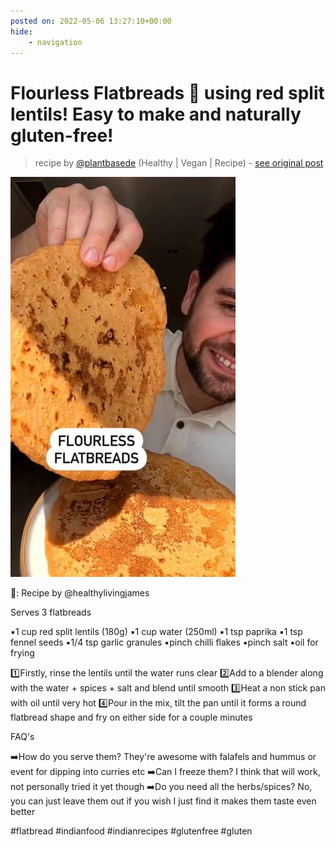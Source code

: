 ```yaml
---
posted on: 2022-05-06 13:27:10+00:00
hide:
    - navigation
---
```


# Flourless Flatbreads 🥳 using red split lentils! Easy to make and naturally gluten-free! 

> recipe by [@plantbasede](https://www.instagram.com/plantbasede/) 
(Healthy | Vegan | Recipe) - [see original post](https://instagram.com/p/CdN91BpKKlR)

![](../img/plantbasede_06-05-2022_1305.png)


📸: Recipe by @healthylivingjames

Serves 3 flatbreads

▪️1 cup red split lentils (180g)
▪️1 cup water (250ml)
▪️1 tsp paprika
▪️1 tsp fennel seeds
▪️1/4 tsp garlic granules
▪️pinch chilli flakes
▪️pinch salt
▪️oil for frying

1️⃣Firstly, rinse the lentils until the water runs clear
2️⃣Add to a blender along with the water + spices + salt and blend until smooth 
3️⃣Heat a non stick pan with oil until very hot
4️⃣Pour in the mix, tilt the pan until it forms a round flatbread shape and fry on either side for a couple minutes

FAQ's

➡️How do you serve them? They're awesome with falafels and hummus or event for dipping into curries etc
➡️Can I freeze them? I think that will work, not personally tried it yet though
➡️Do you need all the herbs/spices? No, you can just leave them out if you wish I just find it makes them taste even better

\#flatbread \#indianfood \#indianrecipes \#glutenfree \#gluten 